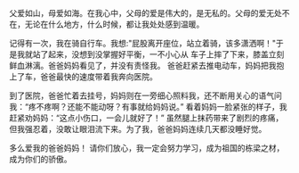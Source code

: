 父爱如山，母爱如海。在我心中，父母的爱是伟大的，是无私的。父母的爱无处不在，无论在什么地方，什么时候，都让我处处感到温暖。

记得有一次，我在骑自行车。我想:"屁股离开座位，站立着骑，该多潇洒啊！"于是我就站了起来，没想到没掌握好平衡，一不小心从
车子上摔了下来，膝盖立刻鲜血淋漓。爸爸妈妈看见了，并没有责怪我。     爸爸赶紧去推电动车，妈妈把我抱上了车，爸爸最快的速度带着我奔向医院。

到了医院，爸爸忙着去挂号，妈妈则在一旁细心照料我，还不断用关心的语气问我：“疼不疼啊？还能不能动呀？有事就给妈妈说。” 看着妈妈一脸紧张的样子，我赶紧劝妈妈：“这点小伤口，一会儿就好了！” 
虽然腿上抹药带来了剧烈的疼痛，但我强忍着，没敢让眼泪流下来。为了我，爸爸妈妈连续几天都没睡好觉。

多么爱我的爸爸妈妈！ 请你们放心，我一定会努力学习，成为祖国的栋梁之材，成为你们的骄傲。
